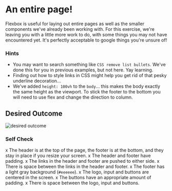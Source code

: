 # An entire page!

Flexbox is useful for laying out entire pages as well as the smaller components we've already been working with. For this exercise, we're leaving you with a little more work to do, with some things you may not have encountered yet. It's perfectly acceptable to google things you're unsure of!

### Hints
- You may want to search something like `CSS remove list bullets`.  We've done this for you in previous examples, but not here. Yay learning.
- Finding out how to style links in CSS might help you get rid of that pesky underline decoration...
- We've added `height: 100vh` to the `body`... this makes the body exactly the same height as the viewport. To stick the footer to the bottom you will need to use flex and change the direction to column.

## Desired Outcome
![desired outcome](./desired-outcome.png)

### Self Check

x The header is at the top of the page, the footer is at the bottom, and they stay in place if you resize your screen.
x The header and footer have padding.
x The links in the header and footer are pushed to either side.
x There is space between the links in the header and footer.
x The footer has a light gray background (`#eeeeee`).
x The logo, input and buttons are centered in the screen.
x The buttons have an appropriate amount of padding.
x There is space between the logo, input and buttons.
